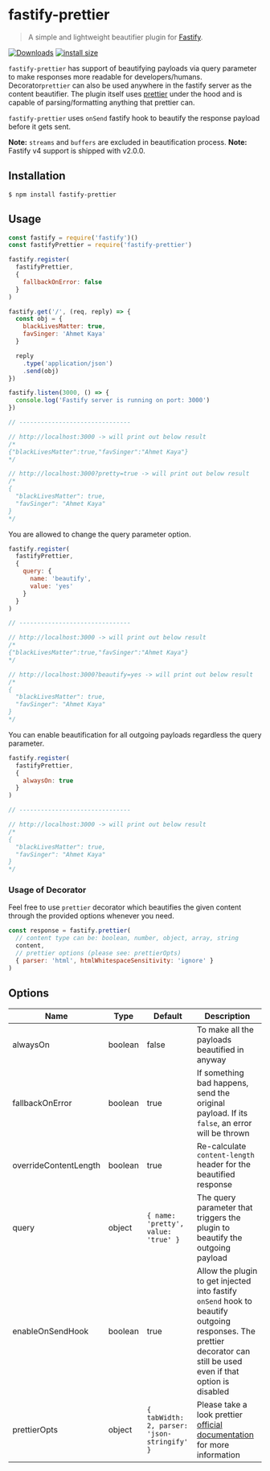 # fastify-prettier
> A simple and lightweight beautifier plugin for [Fastify](https://github.com/fastify/fastify).

[![Downloads](https://img.shields.io/npm/dm/fastify-prettier.svg)](https://npmjs.com/fastify-prettier)
[![install size](https://packagephobia.com/badge?p=fastify-prettier)](https://packagephobia.com/result?p=fastify-prettier)

`fastify-prettier` has support of beautifying payloads via query parameter to make responses more readable for developers/humans. Decorator`prettier` can also be used anywhere in the fastify server as the content beautifier. The plugin itself uses [prettier](https://github.com/prettier/prettier) under the hood and is capable of parsing/formatting anything that prettier can.

`fastify-prettier` uses `onSend` fastify hook to beautify the response payload before it gets sent.

**Note:** `streams` and `buffers` are excluded in beautification process.
**Note:** Fastify v4 support is shipped with v2.0.0.

## Installation
```
$ npm install fastify-prettier
```

## Usage

```js
const fastify = require('fastify')()
const fastifyPrettier = require('fastify-prettier')

fastify.register(
  fastifyPrettier,
  {
    fallbackOnError: false
  }
)

fastify.get('/', (req, reply) => {
  const obj = {
    blackLivesMatter: true,
    favSinger: 'Ahmet Kaya'
  }

  reply
    .type('application/json')
    .send(obj)
})

fastify.listen(3000, () => {
  console.log('Fastify server is running on port: 3000')
})

// -------------------------------

// http://localhost:3000 -> will print out below result
/*
{"blackLivesMatter":true,"favSinger":"Ahmet Kaya"}
*/

// http://localhost:3000?pretty=true -> will print out below result
/*
{
  "blackLivesMatter": true,
  "favSinger": "Ahmet Kaya"
}
*/
```

You are allowed to change the query parameter option.

```js
fastify.register(
  fastifyPrettier,
  {
    query: {
      name: 'beautify',
      value: 'yes'
    }
  }
)

// -------------------------------

// http://localhost:3000 -> will print out below result
/*
{"blackLivesMatter":true,"favSinger":"Ahmet Kaya"}
*/

// http://localhost:3000?beautify=yes -> will print out below result
/*
{
  "blackLivesMatter": true,
  "favSinger": "Ahmet Kaya"
}
*/
```

You can enable beautification for all outgoing payloads regardless the query parameter.

```js
fastify.register(
  fastifyPrettier,
  {
    alwaysOn: true
  }
)

// -------------------------------

// http://localhost:3000 -> will print out below result
/*
{
  "blackLivesMatter": true,
  "favSinger": "Ahmet Kaya"
}
*/
```

### Usage of Decorator

Feel free to use `prettier` decorator which beautifies the given content through the provided options whenever you need.

```js
const response = fastify.prettier(
  // content type can be: boolean, number, object, array, string
  content,
  // prettier options (please see: prettierOpts)
  { parser: 'html', htmlWhitespaceSensitivity: 'ignore' }
)
```

## Options

| Name                   | Type               | Default                                     | Description                                                          |
| ---                    | ---                | ---                                         | ---                                                                  |
| alwaysOn               | boolean            | false                                       | To make all the payloads beautified in anyway   |
| fallbackOnError        | boolean            | true                                        | If something bad happens, send the original payload. If its `false`, an error will be thrown |
| overrideContentLength  | boolean            | true                                        | Re-calculate `content-length` header for the beautified response                         |
| query                  | object             | `{ name: 'pretty', value: 'true' }`         | The query parameter that triggers the plugin to beautify the outgoing payload |
| enableOnSendHook       | boolean            | true                                        | Allow the plugin to get injected into fastify `onSend` hook to beautify outgoing responses. The prettier decorator can still be used even if that option is disabled |
| prettierOpts           | object             | `{ tabWidth: 2, parser: 'json-stringify' }` | Please take a look prettier [official documentation](https://prettier.io/docs/en/options.html) for more information |
